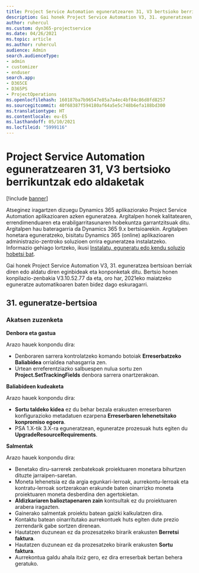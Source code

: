 ```yaml
---
title: Project Service Automation eguneratzearen 31, V3 bertsioko berrikuntzak edo aldaketak
description: Gai honek Project Service Automation V3, 31. eguneratzean erabilgarri dauden eginbideak eta konponketak ditu.
author: ruhercul
ms.custom: dyn365-projectservice
ms.date: 04/26/2021
ms.topic: article
ms.author: ruhercul
audience: Admin
search.audienceType:
- admin
- customizer
- enduser
search.app:
- D365CE
- D365PS
- ProjectOperations
ms.openlocfilehash: 160187ba7b96547e85a7a4ec4bf84c86d8fd8257
ms.sourcegitcommit: 40f68387f594180af64a5e5c748b6efa188bd300
ms.translationtype: HT
ms.contentlocale: eu-ES
ms.lasthandoff: 05/10/2021
ms.locfileid: "5999116"
---
```

# <a name="whats-new-or-changed-in-project-service-automation-update-release-31-v3"></a>Project Service Automation eguneratzearen 31, V3 bertsioko berrikuntzak edo aldaketak

[!include [banner](../includes/psa-now-project-operations.md)]

Atseginez iragartzen dizuegu Dynamics 365 aplikaziorako Project Service Automation aplikazioaren azken eguneratzea. Argitalpen honek kalitatearen, errendimenduaren eta erabilgarritasunaren hobekuntza garrantzitsuak ditu. Argitalpen hau bateragarria da Dynamics 365 9.x bertsioarekin. Argitalpen honetara eguneratzeko, bisitatu Dynamics 365 (online) aplikazioaren administrazio-zentroko soluzioen orrira eguneratzea instalatzeko. Informazio gehiago lortzeko, ikusi [Instalatu, eguneratu edo kendu soluzio hobetsi bat](/power-platform/admin/install-remove-preferred-solution).

Gai honek Project Service Automation V3, 31. eguneratzea bertsioan berriak diren edo aldatu diren eginbideak eta konponketak ditu. Bertsio honen konpilazio-zenbakia V3.10.52.77 da eta, oro har, 2021eko maiatzeko eguneratze automatikoaren baten bidez dago eskuragarri.

## <a name="update-release-31"></a>31. eguneratze-bertsioa

### <a name="bug-fixes"></a>Akatsen zuzenketa

**Denbora eta gastua**

Arazo hauek konpondu dira:

- Denboraren sarrera kontrolatzeko komando botoiak **Erreserbatzeko Baliabidea** orrialdea nahasgarria zen.
- Urtean erreferentziazko salbuespen nulua sortu zen **Project.SetTrackingFields** denbora sarrera onartzerakoan.

**Baliabideen kudeaketa**

Arazo hauek konpondu dira:

- **Sortu taldeko kidea** ez du behar bezala erakusten erreserbaren konfigurazioko metadatuen ezarpena **Erreserbaren lehenetsitako konpromiso egoera**.
- PSA 1.X-tik 3.X-ra eguneratzean, eguneratze prozesuak huts egiten du **UpgradeResourceRequirements**.


**Salmentak**

Arazo hauek konpondu dira:

- Benetako diru-sarrerek zenbatekoak proiektuaren monetara bihurtzen dituzte jarraipen-saretan.
- Moneta lehenetsia ez da argia egunkari-lerroak, aurrekontu-lerroak eta kontratu-lerroak sortzerakoan erakunde baten oinarrizko moneta proiektuaren moneta desberdina den agertokietan.
- **Aldizkariaren balioztapenaren zain** kontsultak ez du proiektuaren arabera iragazten.
- Gainerako salmentak proiektu batean gaizki kalkulatzen dira.
- Kontaktu batean oinarritutako aurrekontuek huts egiten dute prezio zerrendarik gabe sortzen direnean.
- Hautatzen duzunean ez da prozesatzeko birarik erakusten **Berretsi faktura**.
- Hautatzen duzunean ez da prozesatzeko birarik erakusten **Sortu faktura**.
- Aurrekontua galdu ahala itxiz gero, ez dira erreserbak bertan behera geratuko.







